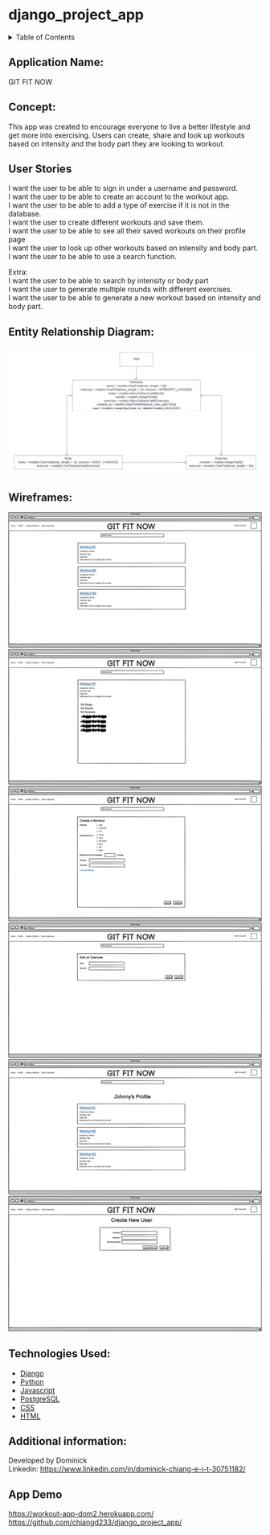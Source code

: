 # django_project_app

<!-- Table of Contents -->
<details>
    <summary>Table of Contents</summary>
    <ol>
        <li><a href = "#application-name">Application Name</a></li>
        <li><a href = "#concept">Concept</a></li>
        <li><a href = "#user-stories">User Stories</a></li>
        <li><a href = "#entity-relationship-diagram">Entity Relationship Diagram</a></li>
        <li><a href = "#wireframes">Wireframes</a></li>
        <li><a href = "#technologies-used">Technologies Used</a></li>
        <li><a href = "#additional-information">Additional Information</a></li>
        <li><a href = "#app-demo">App Demo</a></li>
    </ol>
</details>

## Application Name: 
GIT FIT NOW

## Concept:
This app was created to encourage everyone to live a better lifestyle and get more into exercising. Users can create, share and look up workouts based on intensity and the body part they are looking to workout. 

## User Stories
I want the user to be able to sign in under a username and password.<br>
I want the user to be able to create an account to the workout app. <br>
I want the user to be able to add a type of exercise if it is not in the database.<br>
I want the user to create different workouts and save them.<br>
I want the user to be able to see all their saved workouts on their profile page<br>
I want the user to look up other workouts based on intensity and body part.<br>
I want the user to be able to use a search function. <br>

Extra: <br>
I want the user to be able to search by intensity or body part <br>
I want the user to generate multiple rounds with different exercises. <br>
I want the user to be able to generate a new workout based on intensity and body part.

## Entity Relationship Diagram:
![ERD](./ReadMePhotos/ERD.png)

## Wireframes:
![Home Page](./ReadMePhotos/HomePage.png)
![Workout Page](./ReadMePhotos/WorkoutPage.png)
![Create/Edit Page](./ReadMePhotos/CreateWorkout.png)
![Add Exercise Page](./ReadMePhotos/AddExercise.png)
![Profile Page](./ReadMePhotos/ProfilePage.png)
![Sign in/up Page](./ReadMePhotos/Signin.png)

## Technologies Used:
* [Django](http://djangoproject.com)
* [Python](http://python.org)
* [Javascript](https://www.javascript.com/)
* [PostgreSQL](https://www.postgresql.org/)
* [CSS](https://en.wikipedia.org/wiki/CSS)
* [HTML](https://www.w3schools.com/html/)


## Additional information:
Developed by Dominick <br>
Linkedin: https://www.linkedin.com/in/dominick-chiang-e-i-t-30751182/

## App Demo
https://workout-app-dom2.herokuapp.com/ <br>
https://github.com/chiangd233/django_project_app/
